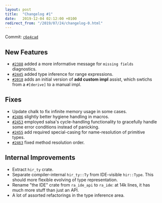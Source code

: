 ```yaml
---
layout: post
title:  "Changelog #1"
date:   2019-12-04 02:12:00 +0100
redirect_from: "/2019/07/24/changelog-0.html"
---
```


Commit: [`c6e4cad`](https://github.com/rust-analyzer/rust-analyzer/commit/c6e4cadfce300d14dccdb74e3d5f0e44008e7985)

## New Features

* [`#2388`](https://github.com/rust-analyzer/rust-analyzer/pull/2388) added a more informative message for `missing fields` diagnostics.
* [`#2445`](https://github.com/rust-analyzer/rust-analyzer/pull/2445) added type inference for range expressions.
* [`#2018`](https://github.com/rust-analyzer/rust-analyzer/pull/2018) adds an initial version of **add custom impl** assist, which swtichs from a `#[derive]` to a manual impl.

## Fixes

* Update chalk to fix infinite memory usage in some cases.
* [`#2406`](https://github.com/rust-analyzer/rust-analyzer/pull/2406) slightly better hygiene handling in macros.
* [`#2453`](https://github.com/rust-analyzer/rust-analyzer/pull/2453) employed salsa's cycle-handling functionality to gracefully handle some error conditions instead of panicking.
* [`#2455`](https://github.com/rust-analyzer/rust-analyzer/pull/2455) add required special-casing for name-resolution of primitive types.
* [`#2463`](https://github.com/rust-analyzer/rust-analyzer/pull/2463) fixed method resolution order.

## Internal Improvements

* Extract `hir_ty` crate.
* Separate compiler-internal `hir_ty::Ty` from IDE-visible `hir::Type`.
  This should more flexible evolving of type representation.
* Rename "the IDE" crate from `ra_ide_api` to `ra_ide`: at 14k lines, it has much more stuff than just an API.
* A lot of assorted refactorings in the type inference area.
